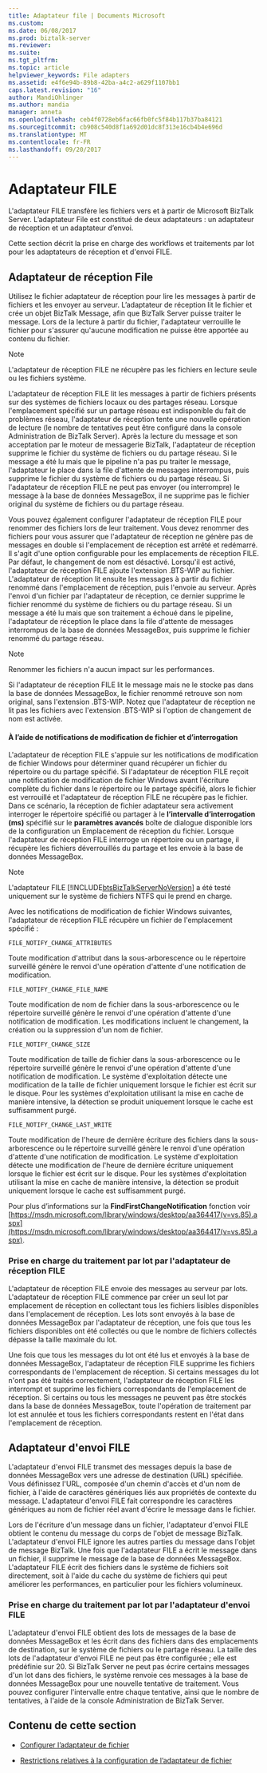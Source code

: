 ```yaml
---
title: Adaptateur file | Documents Microsoft
ms.custom: 
ms.date: 06/08/2017
ms.prod: biztalk-server
ms.reviewer: 
ms.suite: 
ms.tgt_pltfrm: 
ms.topic: article
helpviewer_keywords: File adapters
ms.assetid: e4f6e94b-89b8-42ba-a4c2-a629f1107bb1
caps.latest.revision: "16"
author: MandiOhlinger
ms.author: mandia
manager: anneta
ms.openlocfilehash: ceb4f0728eb6fac66fb0fc5f84b117b37ba84121
ms.sourcegitcommit: cb908c540d8f1a692d01dc8f313e16cb4b4e696d
ms.translationtype: MT
ms.contentlocale: fr-FR
ms.lasthandoff: 09/20/2017
---
```

# <a name="file-adapter"></a>Adaptateur FILE
L'adaptateur FILE transfère les fichiers vers et à partir de Microsoft BizTalk Server. L’adaptateur File est constitué de deux adaptateurs : un adaptateur de réception et un adaptateur d’envoi.  
  
 Cette section décrit la prise en charge des workflows et traitements par lot pour les adaptateurs de réception et d'envoi FILE.  
 
## <a name="file-receive-adapter"></a>Adaptateur de réception File  
  
Utilisez le fichier adaptateur de réception pour lire les messages à partir de fichiers et les envoyer au serveur. L’adaptateur de réception lit le fichier et crée un objet BizTalk Message, afin que BizTalk Server puisse traiter le message. Lors de la lecture à partir du fichier, l'adaptateur verrouille le fichier pour s'assurer qu'aucune modification ne puisse être apportée au contenu du fichier.  
  
> [!NOTE] 
> L'adaptateur de réception FILE ne récupère pas les fichiers en lecture seule ou les fichiers système.  
  
 L'adaptateur de réception FILE lit les messages à partir de fichiers présents sur des systèmes de fichiers locaux ou des partages réseau. Lorsque l'emplacement spécifié sur un partage réseau est indisponible du fait de problèmes réseau, l'adaptateur de réception tente une nouvelle opération de lecture (le nombre de tentatives peut être configuré dans la console Administration de BizTalk Server). Après la lecture du message et son acceptation par le moteur de messagerie BizTalk, l'adaptateur de réception supprime le fichier du système de fichiers ou du partage réseau. Si le message a été lu mais que le pipeline n'a pas pu traiter le message, l'adaptateur le place dans la file d'attente de messages interrompus, puis supprime le fichier du système de fichiers ou du partage réseau. Si l'adaptateur de réception FILE ne peut pas envoyer (ou interrompre) le message à la base de données MessageBox, il ne supprime pas le fichier original du système de fichiers ou du partage réseau.  
  
 Vous pouvez également configurer l'adaptateur de réception FILE pour renommer des fichiers lors de leur traitement. Vous devez renommer des fichiers pour vous assurer que l'adaptateur de réception ne génère pas de messages en double si l'emplacement de réception est arrêté et redémarré. Il s'agit d'une option configurable pour les emplacements de réception FILE. Par défaut, le changement de nom est désactivé. Lorsqu'il est activé, l'adaptateur de réception FILE ajoute l'extension .BTS-WIP au fichier. L'adaptateur de réception lit ensuite les messages à partir du fichier renommé dans l'emplacement de réception, puis l'envoie au serveur. Après l'envoi d'un fichier par l'adaptateur de réception, ce dernier supprime le fichier renommé du système de fichiers ou du partage réseau. Si un message a été lu mais que son traitement a échoué dans le pipeline, l'adaptateur de réception le place dans la file d'attente de messages interrompus de la base de données MessageBox, puis supprime le fichier renommé du partage réseau.  
  
> [!NOTE] 
> Renommer les fichiers n'a aucun impact sur les performances.  
  
 Si l'adaptateur de réception FILE lit le message mais ne le stocke pas dans la base de données MessageBox, le fichier renommé retrouve son nom original, sans l'extension .BTS-WIP. Notez que l'adaptateur de réception ne lit pas les fichiers avec l'extension .BTS-WIP si l'option de changement de nom est activée.  
  
#### <a name="using-file-change-notifications-and-polling"></a>À l’aide de notifications de modification de fichier et d’interrogation
  
 L'adaptateur de réception FILE s'appuie sur les notifications de modification de fichier Windows pour déterminer quand récupérer un fichier du répertoire ou du partage spécifié. Si l'adaptateur de réception FILE reçoit une notification de modification de fichier Windows avant l'écriture complète du fichier dans le répertoire ou le partage spécifié, alors le fichier est verrouillé et l'adaptateur de réception FILE ne récupère pas le fichier. Dans ce scénario, la réception de fichier adaptateur sera activement interroger le répertoire spécifié ou partager à le **l’intervalle d’interrogation (ms)** spécifié sur le **paramètres avancés** boîte de dialogue disponible lors de la configuration un Emplacement de réception du fichier. Lorsque l'adaptateur de réception FILE interroge un répertoire ou un partage, il récupère les fichiers déverrouillés du partage et les envoie à la base de données MessageBox.  
  
> [!NOTE]
>  L'adaptateur FILE [!INCLUDE[btsBizTalkServerNoVersion](../includes/btsbiztalkservernoversion-md.md)] a été testé uniquement sur le système de fichiers NTFS qui le prend en charge.  
  
 Avec les notifications de modification de fichier Windows suivantes, l'adaptateur de réception FILE récupère un fichier de l'emplacement spécifié :  
  
 `FILE_NOTIFY_CHANGE_ATTRIBUTES`
  
 Toute modification d'attribut dans la sous-arborescence ou le répertoire surveillé génère le renvoi d'une opération d'attente d'une notification de modification.  
  
 `FILE_NOTIFY_CHANGE_FILE_NAME`  
  
 Toute modification de nom de fichier dans la sous-arborescence ou le répertoire surveillé génère le renvoi d'une opération d'attente d'une notification de modification. Les modifications incluent le changement, la création ou la suppression d'un nom de fichier.  
  
 `FILE_NOTIFY_CHANGE_SIZE`  
  
 Toute modification de taille de fichier dans la sous-arborescence ou le répertoire surveillé génère le renvoi d'une opération d'attente d'une notification de modification. Le système d'exploitation détecte une modification de la taille de fichier uniquement lorsque le fichier est écrit sur le disque. Pour les systèmes d'exploitation utilisant la mise en cache de manière intensive, la détection se produit uniquement lorsque le cache est suffisamment purgé.  
  
 `FILE_NOTIFY_CHANGE_LAST_WRITE`  
  
 Toute modification de l'heure de dernière écriture des fichiers dans la sous-arborescence ou le répertoire surveillé génère le renvoi d'une opération d'attente d'une notification de modification. Le système d'exploitation détecte une modification de l'heure de dernière écriture uniquement lorsque le fichier est écrit sur le disque. Pour les systèmes d'exploitation utilisant la mise en cache de manière intensive, la détection se produit uniquement lorsque le cache est suffisamment purgé.  
  
 Pour plus d’informations sur la **FindFirstChangeNotification** fonction voir [https://msdn.microsoft.com/library/windows/desktop/aa364417(v=vs.85).aspx](https://msdn.microsoft.com/library/windows/desktop/aa364417(v=vs.85).aspx).  
  
### <a name="file-receive-adapter-batching-support"></a>Prise en charge du traitement par lot par l'adaptateur de réception FILE
  
 L'adaptateur de réception FILE envoie des messages au serveur par lots. L'adaptateur de réception FILE commence par créer un seul lot par emplacement de réception en collectant tous les fichiers lisibles disponibles dans l'emplacement de réception. Les lots sont envoyés à la base de données MessageBox par l'adaptateur de réception, une fois que tous les fichiers disponibles ont été collectés ou que le nombre de fichiers collectés dépasse la taille maximale du lot.  
  
 Une fois que tous les messages du lot ont été lus et envoyés à la base de données MessageBox, l'adaptateur de réception FILE supprime les fichiers correspondants de l'emplacement de réception. Si certains messages du lot n'ont pas été traités correctement, l'adaptateur de réception FILE les interrompt et supprime les fichiers correspondants de l'emplacement de réception. Si certains ou tous les messages ne peuvent pas être stockés dans la base de données MessageBox, toute l'opération de traitement par lot est annulée et tous les fichiers correspondants restent en l'état dans l'emplacement de réception.  
  
## <a name="file-send-adapter"></a>Adaptateur d'envoi FILE
  
 L'adaptateur d'envoi FILE transmet des messages depuis la base de données MessageBox vers une adresse de destination (URL) spécifiée. Vous définissez l'URL, composée d'un chemin d'accès et d'un nom de fichier, à l'aide de caractères génériques liés aux propriétés de contexte du message. L'adaptateur d'envoi FILE fait correspondre les caractères génériques au nom de fichier réel avant d'écrire le message dans le fichier.  
  
 Lors de l'écriture d'un message dans un fichier, l'adaptateur d'envoi FILE obtient le contenu du message du corps de l'objet de message BizTalk. L'adaptateur d'envoi FILE ignore les autres parties du message dans l'objet de message BizTalk. Une fois que l'adaptateur FILE a écrit le message dans un fichier, il supprime le message de la base de données MessageBox. L'adaptateur FILE écrit des fichiers dans le système de fichiers soit directement, soit à l'aide du cache du système de fichiers qui peut améliorer les performances, en particulier pour les fichiers volumineux.  
  
### <a name="file-send-adapter-batching-support"></a>Prise en charge du traitement par lot par l'adaptateur d'envoi FILE
  
 L'adaptateur d'envoi FILE obtient des lots de messages de la base de données MessageBox et les écrit dans des fichiers dans des emplacements de destination, sur le système de fichiers ou le partage réseau. La taille des lots de l'adaptateur d'envoi FILE ne peut pas être configurée ; elle est prédéfinie sur 20. Si BizTalk Server ne peut pas écrire certains messages d'un lot dans des fichiers, le système renvoie ces messages à la base de données MessageBox pour une nouvelle tentative de traitement. Vous pouvez configurer l'intervalle entre chaque tentative, ainsi que le nombre de tentatives, à l'aide de la console Administration de BizTalk Server.  
  
 
## <a name="in-this-section"></a>Contenu de cette section  
  
-   [Configurer l’adaptateur de fichier](../core/configure-the-file-adapter.md) 
  
-   [Restrictions relatives à la configuration de l’adaptateur de fichier](../core/restrictions-when-configuring-the-file-adapter.md)  
